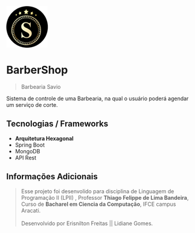 <img alt="Logo of the project" height="110" src="./api.rest/src/main/resources/asserts/logo.png" title="Logo baber savio" width="110"/>

# BarberShop
> Barbearia Savio

<p>Sistema de controle de uma Barbearia, na qual o usuário poderá agendar um serviço
de corte.
</p>

## Tecnologias / Frameworks
<ul>
  <li><b>Arquitetura Hexagonal</b></li>
  <li>Spring Boot</li>
  <li>MongoDB</li>
  <li>API Rest</li>
</ul>

## Informações Adicionais
> Esse projeto foi desenvolido para disciplina de Linguagem de Programação II (LPII)
    , Professor __Thiago Felippe de Lima Bandeira__, Curso de __Bacharel em Ciencia da Computação__, IFCE campus Aracati.
<br> <br> Desenvolvido por Erisnilton Freitas || Lidiane Gomes.



